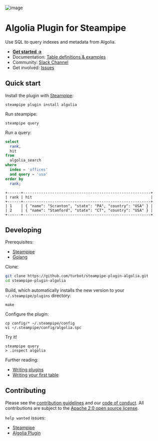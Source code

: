 ![image](https://hub.steampipe.io/images/plugins/turbot/algolia-social-graphic.png)

# Algolia Plugin for Steampipe

Use SQL to query indexes and metadata from Algolia.

* **[Get started →](https://hub.steampipe.io/plugins/turbot/algolia)**
* Documentation: [Table definitions & examples](https://hub.steampipe.io/plugins/turbot/algolia/tables)
* Community: [Slack Channel](https://steampipe.io/community/join)
* Get involved: [Issues](https://github.com/turbot/steampipe-plugin-algolia/issues)

## Quick start

Install the plugin with [Steampipe](https://steampipe.io):

```shell
steampipe plugin install algolia
```

Run steampipe:

```shell
steampipe query
```

Run a query:
```sql
select
  rank,
  hit
from
  algolia_search
where
  index = 'offices'
  and query = 'usa'
order by
  rank;
```

```
+------+---------------------------------------------------------+
| rank | hit                                                     |
+------+---------------------------------------------------------+
| 1    | { "name": "Scranton", "state": "PA", "country": "USA" } |
| 2    | { "name": "Stamford", "state": "CT", "country": "USA" } |
+------+---------------------------------------------------------+
```

## Developing

Prerequisites:

- [Steampipe](https://steampipe.io/downloads)
- [Golang](https://golang.org/doc/install)

Clone:

```sh
git clone https://github.com/turbot/steampipe-plugin-algolia.git
cd steampipe-plugin-algolia
```

Build, which automatically installs the new version to your `~/.steampipe/plugins` directory:

```
make
```

Configure the plugin:

```
cp config/* ~/.steampipe/config
vi ~/.steampipe/config/algolia.spc
```

Try it!

```
steampipe query
> .inspect algolia
```

Further reading:
* [Writing plugins](https://steampipe.io/docs/develop/writing-plugins)
* [Writing your first table](https://steampipe.io/docs/develop/writing-your-first-table)

## Contributing

Please see the [contribution guidelines](https://github.com/turbot/steampipe/blob/main/CONTRIBUTING.md) and our [code of conduct](https://github.com/turbot/steampipe/blob/main/CODE_OF_CONDUCT.md). All contributions are subject to the [Apache 2.0 open source license](https://github.com/turbot/steampipe-plugin-prometheus/blob/main/LICENSE).

`help wanted` issues:
- [Steampipe](https://github.com/turbot/steampipe/labels/help%20wanted)
- [Algolia Plugin](https://github.com/turbot/steampipe-plugin-algolia/labels/help%20wanted)
